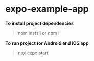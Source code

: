 # expo-example-app

**To install project dependencies**
> npm install or npm i

**To run project for Android and iOS app**
> npx expo start
